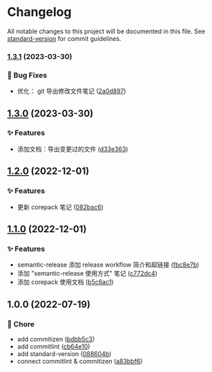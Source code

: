 # Changelog

All notable changes to this project will be documented in this file. See [standard-version](https://github.com/conventional-changelog/standard-version) for commit guidelines.

### [1.3.1](https://github.com/ks4na/above-coding/compare/v1.3.0...v1.3.1) (2023-03-30)


### :bug: Bug Fixes

* 优化： git 导出修改文件笔记 ([2a0d897](https://github.com/ks4na/above-coding/commit/2a0d89771a475a20d1272f1e9b67a1ac10d1778b))

## [1.3.0](https://github.com/ks4na/above-coding/compare/v1.2.0...v1.3.0) (2023-03-30)


### :sparkles: Features

* 添加文档：导出变更过的文件 ([d33e363](https://github.com/ks4na/above-coding/commit/d33e363e1849199106e190ffb028e37153139a99))

## [1.2.0](https://github.com/ks4na/above-coding/compare/v1.1.0...v1.2.0) (2022-12-01)


### :sparkles: Features

* 更新 corepack 笔记 ([082bac6](https://github.com/ks4na/above-coding/commit/082bac6bacca95e6d8ce0a83857703fda250df59))

## [1.1.0](https://github.com/ks4na/above-coding/compare/v1.0.0...v1.1.0) (2022-12-01)


### :sparkles: Features

* semantic-release 添加 release workflow 简介和超链接 ([fbc8e7b](https://github.com/ks4na/above-coding/commit/fbc8e7bcd1970eab369ec567bb6e60566fb84bb3))
* 添加 "semantic-release 使用方式" 笔记 ([c772dc4](https://github.com/ks4na/above-coding/commit/c772dc4a01e0dfe4343da9d0382962d45748ef94))
* 添加 corepack 使用文档 ([b5c6ac1](https://github.com/ks4na/above-coding/commit/b5c6ac1b3718617781f938e15c87ec9ae3e40486))

## 1.0.0 (2022-07-19)


### :wrench: Chore

* add commitizen ([bdbb5c3](https://github.com/ks4na/above-coding/commit/bdbb5c39e875514fdcab60c4e08bd9f698152cde))
* add commitlint ([cb64e10](https://github.com/ks4na/above-coding/commit/cb64e1045438b46429b5dfd9bd88cfde97092c1c))
* add standard-version ([088604b](https://github.com/ks4na/above-coding/commit/088604bcab62cd123b08208890fc8f8de6544871))
* connect commitlint & commitizen ([a83bbf6](https://github.com/ks4na/above-coding/commit/a83bbf64914c7a99a81d21aa9ad4e3e404e967b3))
